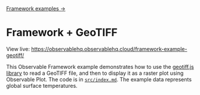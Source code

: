 [Framework examples →](../)

# Framework + GeoTIFF

View live: <https://observablehq.observablehq.cloud/framework-example-geotiff/>

This Observable Framework example demonstrates how to use the [geotiff.js library](https://geotiffjs.github.io/) to read a GeoTIFF file, and then to display it as a raster plot using Observable Plot. The code is in [`src/index.md`](./src/index.md). The example data represents global surface temperatures.
